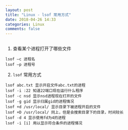 ```yaml
---
layout: post
title: "Linux - lsof 常用方式"
date: 2018-04-26 14:33
categories: Linux
comments: false
---
```



![]()


1. 查看某个进程打开了哪些文件
```
lsof –c 进程名
lsof –p 进程号
```

2. `lsof` 常用方式
```
lsof abc.txt 显示开启文件abc.txt的进程
lsof -i :22 知道22端口现在运行什么程序
lsof -c nsd 显示nsd进程现在打开的文件
lsof -g gid 显示归属gid的进程情况
lsof +d /usr/local/ 显示目录下被进程开启的文件
lsof +D /usr/local/ 同上，但是会搜索目录下的目录，时间较长
lsof -d 4 显示使用fd为4的进程
lsof -i [i] 用以显示符合条件的进程情况
```
